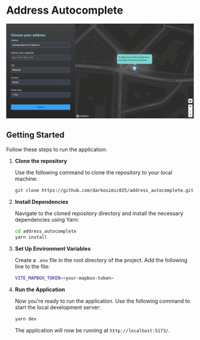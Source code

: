 # Address Autocomplete

![App Screenshot](app_preview/app_preview.png)

## Getting Started

Follow these steps to run the application:

1. **Clone the repository**

   Use the following command to clone the repository to your local machine:

   ```bash
   git clone https://github.com/darkosimic025/address_autocomplete.git
   ```

2. **Install Dependencies**

   Navigate to the cloned repository directory and install the necessary dependencies using Yarn:

   ```bash
   cd address_autocomplete
   yarn install
   ```

3. **Set Up Environment Variables**

   Create a `.env` file in the root directory of the project. Add the following line to the file:

   ```bash
   VITE_MAPBOX_TOKEN=<your-mapbox-token>
   ```

4. **Run the Application**

   Now you're ready to run the application. Use the following command to start the local development server:

   ```bash
   yarn dev
   ```

   The application will now be running at `http://localhost:5173/`.

